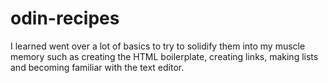 # odin-recipes
I learned went over a lot of basics to try to solidify them into my muscle memory such as creating the HTML boilerplate, creating links, making lists and becoming familiar with the text editor.